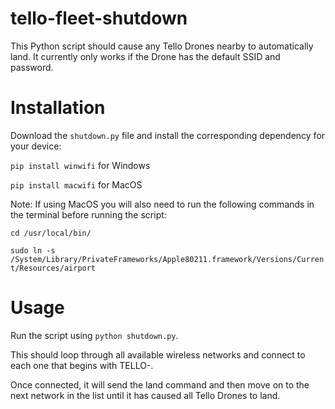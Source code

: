 # tello-fleet-shutdown

This Python script should cause any Tello Drones nearby to automatically land. It currently only works if the Drone has the default SSID and password.

# Installation

Download the <code>shutdown.py</code> file and install the corresponding dependency for your device:
<p><code>pip install winwifi</code> for Windows</p>
<p><code>pip install macwifi</code> for MacOS</p>
    
Note: If using MacOS you will also need to run the following commands in the terminal before running the script:
<p><code>cd /usr/local/bin/</code></p>
<p><code>sudo ln -s /System/Library/PrivateFrameworks/Apple80211.framework/Versions/Current/Resources/airport</code></p>

# Usage

Run the script using <code>python shutdown.py</code>.

This should loop through all available wireless networks and connect to each one that begins with TELLO-.

Once connected, it will send the land command and then move on to the next network in the list until it has caused all Tello Drones to land.

